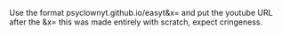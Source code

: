 Use the format psyclownyt.github.io/easyt&x=
and put the youtube URL after the &x=
this was made entirely with scratch, expect cringeness.
